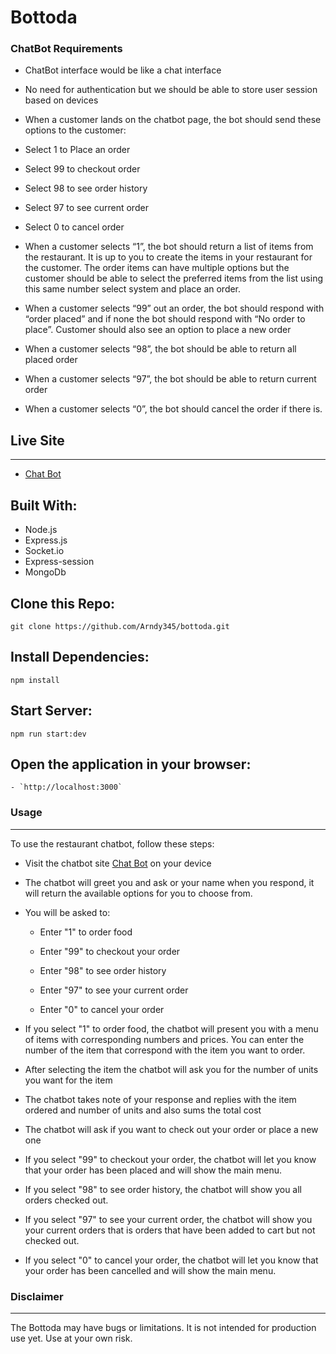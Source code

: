# Bottoda

### ChatBot Requirements

- ChatBot interface would be like a chat interface
- No need for authentication but we should be able to store user session based on devices
- When a customer lands on the chatbot page, the bot should send these options to the customer:
- Select 1 to Place an order
- Select 99 to checkout order
- Select 98 to see order history
- Select 97 to see current order
- Select 0 to cancel order

- When a customer selects “1”, the bot should return a list of items from the restaurant. It is up to you to create the items in your restaurant for the customer. The order items can have multiple options but the customer should be able to select the preferred items from the list using this same number select system and place an order.
- When a customer selects “99” out an order, the bot should respond with “order placed” and if none the bot should respond with “No order to place”. Customer should also see an option to place a new order
- When a customer selects “98”, the bot should be able to return all placed order
- When a customer selects “97”, the bot should be able to return current order
- When a customer selects “0”, the bot should cancel the order if there is.

## Live Site

---

- [Chat Bot](https://bottoda.onrender.com//)

## Built With:

- Node.js
- Express.js
- Socket.io
- Express-session
- MongoDb

## Clone this Repo:

```
git clone https://github.com/Arndy345/bottoda.git
```

## Install Dependencies:

```
npm install
```

## Start Server:

```
npm run start:dev
```

## Open the application in your browser:

    - `http://localhost:3000`

### Usage

---

To use the restaurant chatbot, follow these steps:

- Visit the chatbot site [Chat Bot](https://bottoda.onrender.com/) on your device

- The chatbot will greet you and ask or your name when you respond, it will return the available options for you to choose from.
- You will be asked to:

  - Enter "1" to order food

  - Enter "99" to checkout your order

  - Enter "98" to see order history

  - Enter "97" to see your current order

  - Enter "0" to cancel your order

- If you select "1" to order food, the chatbot will present you with a menu of items with corresponding numbers and prices. You can enter the number of the item that correspond with the item you want to order.
- After selecting the item the chatbot will ask you for the number of units you want for the item
- The chatbot takes note of your response and replies with the item ordered and number of units and also sums the total cost
- The chatbot will ask if you want to check out your order or place a new one
- If you select "99" to checkout your order, the chatbot will let you know that your order has been placed and will show the main menu.
- If you select "98" to see order history, the chatbot will show you all orders checked out.
- If you select "97" to see your current order, the chatbot will show you your current orders that is orders that have been added to cart but not checked out.
- If you select "0" to cancel your order, the chatbot will let you know that your order has been cancelled and will show the main menu.

### Disclaimer

---

The Bottoda may have bugs or limitations. It is not intended for production use yet. Use at your own risk.
